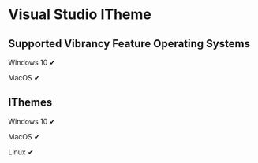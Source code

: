 # Visual Studio ITheme

## Supported Vibrancy Feature Operating Systems

Windows 10 ✔

MacOS ✔

## IThemes

Windows 10 ✔

MacOS ✔

Linux ✔